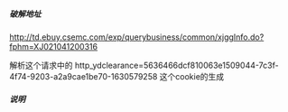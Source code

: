 ##### 破解地址
http://td.ebuy.csemc.com/exp/querybusiness/common/xjggInfo.do?fphm=XJ021041200316

解析这个请求中的 http_ydclearance=5636466dcf810063e1509044-7c3f-4f74-9203-a2a9cae1be70-1630579258 这个cookie的生成

##### 说明





